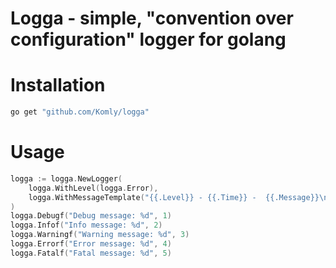 Logga - simple, "convention over configuration" logger for golang
=================

# Installation

```sh
go get "github.com/Komly/logga"
```

# Usage
```go
logga := logga.NewLogger(
    logga.WithLevel(logga.Error),
    logga.WithMessageTemplate("{{.Level}} - {{.Time}} -  {{.Message}}\n"),
)
logga.Debugf("Debug message: %d", 1)
logga.Infof("Info message: %d", 2)
logga.Warningf("Warning message: %d", 3)
logga.Errorf("Error message: %d", 4)
logga.Fatalf("Fatal message: %d", 5)
```
